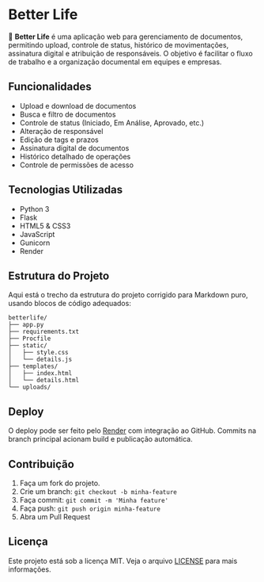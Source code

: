 # Better Life

🌱 **Better Life** é uma aplicação web para gerenciamento de documentos, permitindo upload, controle de status, histórico de movimentações, assinatura digital e atribuição de responsáveis. O objetivo é facilitar o fluxo de trabalho e a organização documental em equipes e empresas.

## Funcionalidades

- Upload e download de documentos
- Busca e filtro de documentos
- Controle de status (Iniciado, Em Análise, Aprovado, etc.)
- Alteração de responsável
- Edição de tags e prazos
- Assinatura digital de documentos
- Histórico detalhado de operações
- Controle de permissões de acesso

## Tecnologias Utilizadas

- Python 3
- Flask
- HTML5 & CSS3
- JavaScript
- Gunicorn
- Render

## Estrutura do Projeto
Aqui está o trecho da estrutura do projeto corrigido para Markdown puro, usando blocos de código adequados:

```
betterlife/
├── app.py
├── requirements.txt
├── Procfile
├── static/
│   ├── style.css
│   └── details.js
├── templates/
│   ├── index.html
│   └── details.html
└── uploads/
```

## Deploy

O deploy pode ser feito pelo [Render](https://render.com/) com integração ao GitHub. Commits na branch principal acionam build e publicação automática.

## Contribuição

1. Faça um fork do projeto.
2. Crie um branch: `git checkout -b minha-feature`
3. Faça commit: `git commit -m 'Minha feature'`
4. Faça push: `git push origin minha-feature`
5. Abra um Pull Request

## Licença

Este projeto está sob a licença MIT. Veja o arquivo [LICENSE](LICENSE) para mais informações.